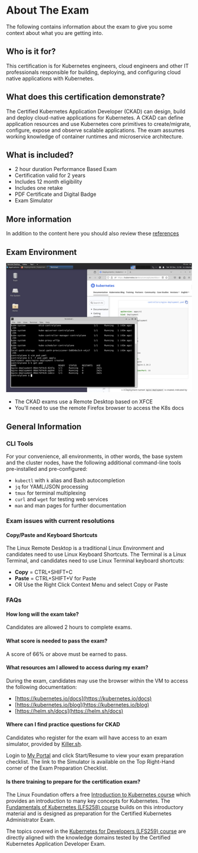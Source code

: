 # About The Exam

The following contains information about the exam to give you some context about what you are getting into.

## Who is it for?

This certification is for Kubernetes engineers, cloud engineers and other IT professionals responsible for building, deploying, and configuring cloud native applications with Kubernetes.

## What does this certification demonstrate?

The Certified Kubernetes Application Developer (CKAD) can design, build and deploy cloud-native applications for Kubernetes.
A CKAD can define application resources and use Kubernetes core primitives to create/migrate, configure, expose and observe scalable applications.
The exam assumes working knowledge of container runtimes and microservice architecture.

## What is included?

* 2 hour duration Performance Based Exam
* Certification valid for 2 years
* Includes 12 month eligibility
* Includes one retake
* PDF Certificate and Digital Badge
* Exam Simulator

## More information

In addition to the content here you should also review these [references](ref.md)

## Exam Environment

![remote desktop example](img/remote-desktop.png)

* The CKAD exams use a Remote Desktop based on XFCE
* You'll need to use the remote Firefox browser to access the K8s docs

## General Information

### CLI Tools

For your convenience, all environments, in other words, the base system and the cluster nodes, have the following additional command-line tools pre-installed and pre-configured:

* `kubectl` with `k` alias and Bash autocompletion
* `jq` for YAML/JSON processing
* `tmux` for terminal multiplexing
* `curl` and `wget` for testing web services
* `man` and man pages for further documentation

### Exam issues with current resolutions

#### Copy/Paste and Keyboard Shortcuts

The Linux Remote Desktop is a traditional Linux Environment and candidates need to use Linux Keyboard Shortcuts. The Terminal is a Linux Terminal, and candidates need to use Linux Terminal keyboard shortcuts:

* **Copy** = CTRL+SHIFT+C
* **Paste** = CTRL+SHIFT+V for Paste
* OR Use the Right Click Context Menu and select Copy or Paste

### FAQs

#### How long will the exam take?

Candidates are allowed 2 hours to complete exams.

#### What score is needed to pass the exam?

A score of 66% or above must be earned to pass.

#### What resources am I allowed to access during my exam?

During the exam, candidates may use the browser within the VM to access the following documentation:

* [https://kubernetes.io/docs](https://kubernetes.io/docs)
* [https://kubernetes.io/blog](https://kubernetes.io/blog)
* [https://helm.sh/docs](https://helm.sh/docs)

#### Where can I find practice questions for CKAD

Candidates who register for the exam will have access to an exam simulator, provided by [Killer.sh](https://killer.sh/).  

Login to [My Portal](https://trainingportal.linuxfoundation.org/) and click Start/Resume to view your exam preparation checklist. The link to the Simulator is available on the Top Right-Hand corner of the Exam Preparation Checklist.

#### Is there training to prepare for the certification exam?

The Linux Foundation offers a free [Introduction to Kubernetes course](https://training.linuxfoundation.org/linux-courses/system-administration-training/introduction-to-kubernetes) which provides an introduction to many key concepts for Kubernetes. The [Fundamentals of Kubernetes (LFS258) course](https://training.linuxfoundation.org/linux-courses/system-administration-training/kubernetes-fundamentals) builds on this introductory material and is designed as preparation for the Certified Kubernetes Administrator Exam.

The topics covered in the [Kubernetes for Developers (LFS259) course](https://training.linuxfoundation.org/training/kubernetes-for-developers/) are directly aligned with the knowledge domains tested by the Certified Kubernetes Application Developer Exam.
